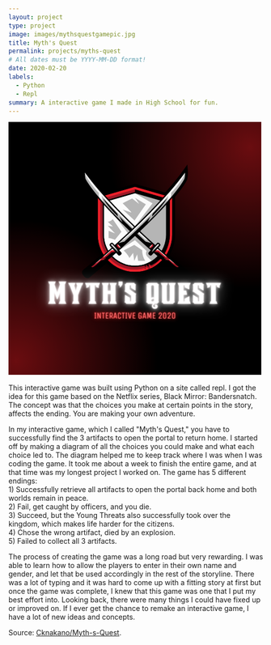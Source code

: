 ```yaml
---
layout: project
type: project
image: images/mythsquestgamepic.jpg
title: Myth's Quest
permalink: projects/myths-quest
# All dates must be YYYY-MM-DD format!
date: 2020-02-20
labels:
  - Python
  - Repl
summary: A interactive game I made in High School for fun.
---
```


<img class="ui medium right floated rounded image" src="../images/mythsquest.png">

This interactive game was built using Python on a site called repl. I got the idea for this game based on the Netflix series, Black Mirror: Bandersnatch. The concept was that the choices you make at certain points in the story, affects the ending. You are making your own adventure. 

In my interactive game, which I called "Myth's Quest," you have to successfully find the 3 artifacts to open the portal to return home. I started off by making a diagram of all the choices you could make and what each choice led to. The diagram helped me to keep track where I was when I was coding the game. It took me about a week to finish the entire game, and at that time was my longest project I worked on. The game has 5 different endings:<br> 1) Successfully retrieve all artifacts to open the portal back home and both worlds remain in peace.<br> 2) Fail, get caught by officers, and you die.<br> 3) Succeed, but the Young Threats also successfully took over the kingdom, which makes life harder for the citizens.<br> 4) Chose the wrong artifact, died by an explosion.<br> 5) Failed to collect all 3 artifacts.<br>

The process of creating the game was a long road but very rewarding. I was able to learn how to allow the players to enter in their own name and gender, and let that be used accordingly in the rest of the storyline. There was a lot of typing and it was hard to come up with a fitting story at first but once the game was complete, I knew that this game was one that I put my best effort into. Looking back, there were many things I could have fixed up or improved on. If I ever get the chance to remake an interactive game, I have a lot of new ideas and concepts.
 
Source: <a href = "https://github.com/Cknakano/Myth-s-Quest"><i class="large github icon"></i>Cknakano/Myth-s-Quest</a>.

